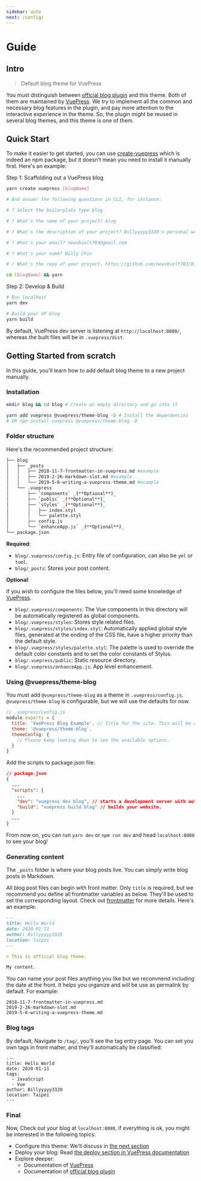 ```yaml
---
sidebar: auto
next: /config/
---
```


# Guide


## Intro

> Default blog theme for VuePress 

You must distinguish between [official blog plugin](https://vuepress-plugin-blog.ulivz.com/) and this theme. Both of them are maintained by [VuePress](https://vuepress.vuejs.org/). We try to implement all the common and necessary blog features in the plugin, and pay more attention to the interactive experience in the theme. So, the plugin might be reused in several blog themes, and this theme is one of them.

## Quick Start

To make it easier to get started, you can use [create-vuepress](https://github.com/vuepressjs/create-vuepress) which is indeed an npm package, but it doesn’t mean you need to install it manually first. Here's an example:

Step 1: Scaffolding out a VuePress blog
```bash
yarn create vuepress [blogName]

# And answer the following questions in CLI, for instance:

# ? Select the boilerplate type blog

# ? What's the name of your project? blog

# ? What's the description of your project? Billyyyyy3320's personal website

# ? What's your email? newsbielt703@gmail.com

# ? What's your name? Billy Chin

# ? What's the repo of your project. https://github.com/newsbielt703/Billy

cd [blogName] && yarn
```

Step 2: Develop & Build

```bash
# Run localhost
yarn dev

# Build your VP blog
yarn build
```

By default, VuePress dev server is listening at `http://localhost:8080/`, whereas the built files will be in `.vuepress/dist`.

## Getting Started from scratch

In this guide, you'll learn how to add default blog theme to a new project manually.

### Installation

```bash
mkdir blog && cd blog # Create an empty directory and go into it

yarn add vuepress @vuepress/theme-blog -D # Install the dependencies
# OR npm install vuepress @vuepress/theme-blog -D
```
### Folder structure

Here's the recommended project structure:
```bash
├── blog
│   ├── _posts
│   │   ├── 2018-11-7-frontmatter-in-vuepress.md #example
│   │   ├── 2019-2-26-markdown-slot.md #example
│   │   └── 2019-5-6-writing-a-vuepress-theme.md #example
│   └── .vuepress
│       ├── `components` _(**Optional**)_
│       ├── `public` _(**Optional**)_
│       ├── `styles` _(**Optional**)_
│       │   ├── index.styl
│       │   └── palette.styl
│       ├── config.js
│       └── `enhanceApp.js` _(**Optional**)_
└── package.json
```

**Required**:

- `blog/.vuepress/config.js`: Entry file of configuration, can also be `yml` or `toml`.
- `blog/_posts`: Stores your post content.

**Optional**:


If you wish to configure the files below, you'll need some knowledge of [VuePress](https://vuepress.vuejs.org/).

- `blog/.vuepress/components`: The Vue components in this directory will be automatically registered as global components.
- `blog/.vuepress/styles`: Stores style related files.
- `blog/.vuepress/styles/index.styl`: Automatically applied global style files, generated at the ending of the CSS file, have a higher priority than the default style.
- `blog/.vuepress/styles/palette.styl`: The palette is used to override the default color constants and to set the color constants of Stylus.
- `blog/.vuepress/public`: Static resource directory.
- `blog/.vuepress/enhanceApp.js`: App level enhancement.


### Using @vuepress/theme-blog

You must add `@vuepress/theme-blog` as a theme in `.vuepress/config.js`. `@vuepress/theme-blog` is configurable, but we will use the defaults for now.

```js
// .vuepress/config.js
module.exports = {
  title: 'VuePress Blog Example', // Title for the site. This will be displayed in the navbar.
  theme: '@vuepress/theme-blog',
  themeConfig: {
    // Please keep looking down to see the available options.
  }
}
```
Add the scripts to package.json file:
```json
// package.json
{
  ...
  "scripts": {
    ...
    "dev": "vuepress dev blog", // starts a development server with automatic reload.
    "build": "vuepress build blog" // builds your website.
  }
  ...
}
```

From now on, you can run `yarn dev` or `npm run dev` and head `localhost:8080` to see your blog!

### Generating content

The `_posts` folder is where your blog posts live. You can simply write blog posts in Markdown.

All blog post files can begin with front matter. Only `title` is required, but we recommend you define all frontmatter variables as below. They'll be used to set the corresponding layout. Check out [frontmatter](config/front-matter) for more details. Here's an example:
```md
---
title: Hello World
date: 2020-01-11
author: Billyyyyy3320
location: Taipei  
---

> This is official blog theme.

My content.
```
You can name your post files anything you like but we recommend including the date at the front.
It helps you organize and will be use as permalink by default. For example:

```
2018-11-7-frontmatter-in-vuepress.md 
2019-2-26-markdown-slot.md 
2019-5-6-writing-a-vuepress-theme.md 
```

### Blog tags

By default, Navigate to `/tag/`, you'll see the tag entry page.
You can set you own tags in front matter, and they'll automatically be classified:

```yaml{4-6}
---
title: Hello World
date: 2020-01-11
tags: 
  - JavaScript
  - Vue
author: Billyyyyy3320
location: Taipei  
---
```

### Final

Now, Check out your blog at `localhost:8080`, if everything is ok, you might be interested in the following topics:

- Configure this theme: We'll discuss in [the next section](../config)
- Deploy your blog: Read [the deploy section in VuePress documentation](https://vuepress.vuejs.org/guide/deploy.html)
- Explore deeper: 
  - Documentation of [VuePress](https://vuepress.vuejs.org/)
  - Documentation of [official blog plugin](https://vuepress-plugin-blog.ulivz.com/)
